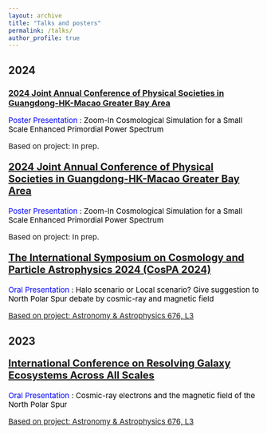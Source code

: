```yaml
---
layout: archive
title: "Talks and posters"
permalink: /talks/
author_profile: true
---
```


<h2>2024</h2>

<h3><a href="https://yga2024.scimeeting.cn/en/web/index/21674_">2024 Joint Annual Conference of Physical Societies in Guangdong-HK-Macao Greater Bay Area</a></h3>
<p style="line-height: 1.2;font-size: 15px;">
  <span style="color: blue;">Poster Presentation</span>
  <span style="color: black;">: Zoom-In Cosmological Simulation for a Small Scale Enhanced Primordial Power Spectrum</span>
</p>
<a style="font-size: 15px;">Based on project: In prep.</a>


<p style="color: black; font-weight: bold; font-size: 20px; line-height: 1.2;">
  <a href="https://yga2024.scimeeting.cn/en/web/index/21674_">2024 Joint Annual Conference of Physical Societies in Guangdong-HK-Macao Greater Bay Area</a>
</p>
<p style="line-height: 1.2;font-size: 15px;">
  <span style="color: blue;">Poster Presentation</span>
  <span style="color: black;">: Zoom-In Cosmological Simulation for a Small Scale Enhanced Primordial Power Spectrum</span>
</p>
<a style="font-size: 15px;">Based on project: In prep.</a>

<p style="color: black; font-weight: bold; font-size: 20px; line-height: 1.2;">
  <a href="https://indico.itp.ac.cn/event/198/overview">The International Symposium on Cosmology and Particle Astrophysics 2024 (CosPA 2024)</a>
</p>
<p style="line-height: 1.2;font-size: 15px;">
  <span style="color: blue;">Oral Presentation</span>
  <span style="color: black;">: Halo scenario or Local scenario? Give suggestion to North Polar Spur debate by cosmic-ray and magnetic field</span>
</p>
<a style="font-size: 15px;" href="https://www.aanda.org/articles/aa/full_html/2023/08/aa45401-22/aa45401-22.html">Based on project: Astronomy & Astrophysics 676, L3</a>

<h2>2023</h2>
<p style="color: black; font-weight: bold; font-size: 20px; line-height: 1.2;">
  <a href="https://www.phy.cuhk.edu.hk/events/conf2023/">International Conference on Resolving Galaxy Ecosystems Across All Scales</a>
</p>
<p style="line-height: 1.2;font-size: 15px;">
  <span style="color: blue;">Oral Presentation</span>
  <span style="color: black;">: Cosmic-ray electrons and the magnetic field of the North Polar Spur</span>
</p>
<a style="font-size: 15px;" href="https://www.aanda.org/articles/aa/full_html/2023/08/aa45401-22/aa45401-22.html">Based on project: Astronomy & Astrophysics 676, L3</a>